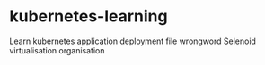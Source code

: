 # kubernetes-learning
Learn kubernetes application deployment file wrongword Selenoid
virtualisation organisation 